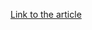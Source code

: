 [Link to the article](https://threatvector.cylance.com/en_us/home/threat-spotlight-machete-info-stealer.html)
